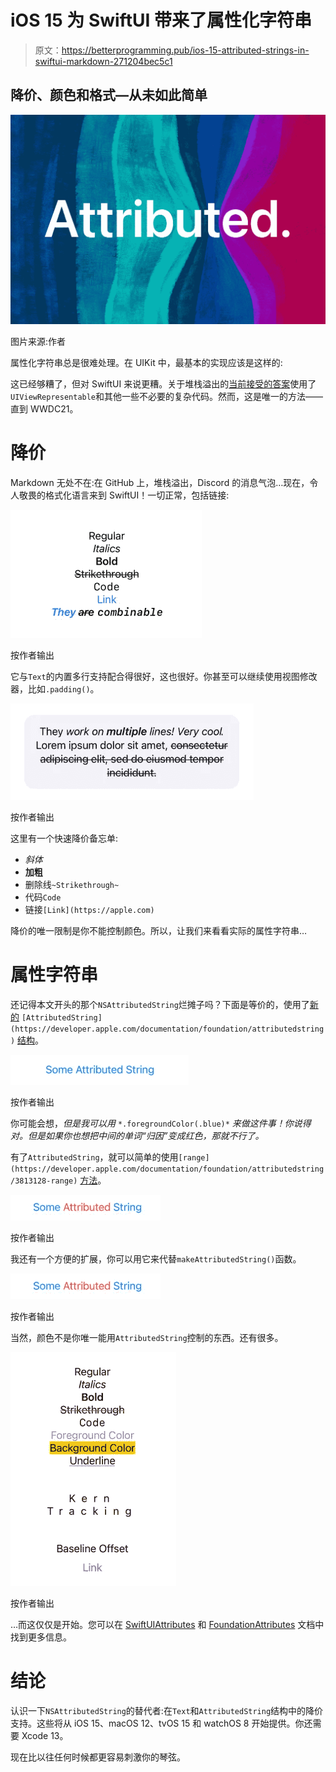 # iOS 15 为 SwiftUI 带来了属性化字符串

> 原文：<https://betterprogramming.pub/ios-15-attributed-strings-in-swiftui-markdown-271204bec5c1>

## 降价、颜色和格式—从未如此简单

![](img/81584fc7a1eced6d6f676baa9b6199a0.png)

图片来源:作者

属性化字符串总是很难处理。在 UIKit 中，最基本的实现应该是这样的:

这已经够糟了，但对 SwiftUI 来说更糟。关于堆栈溢出的[当前接受的答案](https://stackoverflow.com/a/59531265/14351818)使用了`UIViewRepresentable`和其他一些不必要的复杂代码。然而，这是唯一的方法——直到 WWDC21。

# 降价

Markdown 无处不在:在 GitHub 上，堆栈溢出，Discord 的消息气泡…现在，令人敬畏的格式化语言来到 SwiftUI！一切正常，包括链接:

![](img/f6803e20dcd249cc6bccf23a4a4a361f.png)

按作者输出

它与`Text`的内置多行支持配合得很好，这也很好。你甚至可以继续使用视图修改器，比如`.padding()`。

![](img/86cd85f3bca4e767b1af22a60cebbed9.png)

按作者输出

这里有一个快速降价备忘单:

*   *斜体*
*   **加粗**
*   删除线`~Strikethrough~`
*   代码``Code``
*   链接`[Link](https://apple.com)`

降价的唯一限制是你不能控制颜色。所以，让我们来看看实际的属性字符串…

# 属性字符串

还记得本文开头的那个`NSAttributedString`烂摊子吗？下面是等价的，使用了[新的](https://developer.apple.com/documentation/foundation/attributedstring) `[AttributedString](https://developer.apple.com/documentation/foundation/attributedstring)` [结构](https://developer.apple.com/documentation/foundation/attributedstring)。

![](img/6e6539a9c24ca4cbd34de06ca0f9232d.png)

按作者输出

你可能会想，*但是我可以用* `*.foregroundColor(.blue)*` *来做这件事！你说得对。但是如果你也想把中间的单词“归因”变成红色，那就不行了。*

有了`AttributedString`，就可以简单的使用`[range](https://developer.apple.com/documentation/foundation/attributedstring/3813128-range)` [方法](https://developer.apple.com/documentation/foundation/attributedstring/3813128-range)。

![](img/25ecf155d6e7d74cdcf5d069ba6aab20.png)

按作者输出

我还有一个方便的扩展，你可以用它来代替`makeAttributedString()`函数。

![](img/25ecf155d6e7d74cdcf5d069ba6aab20.png)

按作者输出

当然，颜色不是你唯一能用`AttributedString`控制的东西。还有很多。

![](img/0e81ff3788776853b9401347be953744.png)

按作者输出

…而这仅仅是开始。您可以在 [SwiftUIAttributes](https://developer.apple.com/documentation/foundation/attributescopes/swiftuiattributes) 和 [FoundationAttributes](https://developer.apple.com/documentation/foundation/attributescopes/foundationattributes) 文档中找到更多信息。

# 结论

认识一下`NSAttributedString`的替代者:在`Text`和`AttributedString`结构中的降价支持。这些将从 iOS 15、macOS 12、tvOS 15 和 watchOS 8 开始提供。你还需要 Xcode 13。

现在比以往任何时候都更容易刺激你的琴弦。